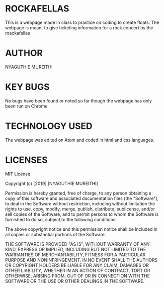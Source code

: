 # ROCKAFELLAS
This is a webpage made in class to practice on coding to create floats. 
The webpage is meant to give ticketing information for a rock concert by the roackafellas 
# AUTHOR
NYAGUTHIE MUREITHI
# KEY BUGS
No bugs have been found or noted so far though the webpage has only been run on Chrome
# TECHNOLOGY USED
The webpage was edited on Atom and coded in html and css languages.
# LICENSES
MIT License

Copyright (c) [2019] [NYAGUTHIE MUREITHI]

Permission is hereby granted, free of charge, to any person obtaining a copy
of this software and associated documentation files (the "Software"), to deal
in the Software without restriction, including without limitation the rights
to use, copy, modify, merge, publish, distribute, sublicense, and/or sell
copies of the Software, and to permit persons to whom the Software is
furnished to do so, subject to the following conditions:

The above copyright notice and this permission notice shall be included in all
copies or substantial portions of the Software.

THE SOFTWARE IS PROVIDED "AS IS", WITHOUT WARRANTY OF ANY KIND, EXPRESS OR
IMPLIED, INCLUDING BUT NOT LIMITED TO THE WARRANTIES OF MERCHANTABILITY,
FITNESS FOR A PARTICULAR PURPOSE AND NONINFRINGEMENT. IN NO EVENT SHALL THE
AUTHORS OR COPYRIGHT HOLDERS BE LIABLE FOR ANY CLAIM, DAMAGES OR OTHER
LIABILITY, WHETHER IN AN ACTION OF CONTRACT, TORT OR OTHERWISE, ARISING FROM,
OUT OF OR IN CONNECTION WITH THE SOFTWARE OR THE USE OR OTHER DEALINGS IN THE
SOFTWARE.
